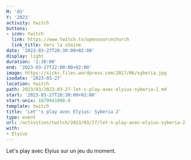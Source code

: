 ```yaml
---
M: '03'
Y: '2023'
activity: twitch
buttons:
- icon: twitch
  link: https://www.twitch.tv/opensourcechurch
  link_title: Vers la chaine
date: '2023-03-27T20:30:00+02:00'
display: light
duration: '1:30:00'
end: '2023-03-27T22:00:00+02:00'
image: https://sickr.files.wordpress.com/2017/06/syberia.jpg
isodate: '2023-03-27'
location: twitch
path: 2023/03/2023-03-27-let-s-play-avec-elyius-syberia-2.md
start: '2023-03-27T20:30:00+02:00'
start-unix: 1679941800.0
template: twitch
title: 'Let''s play avec Elyius: Syberia 2'
type: event
url: /activities/twitch/2023/03/27/let-s-play-avec-elyius-syberia-2
with:
- Elyius
---
```

Let's play avec Elyius sur un jeu du moment.